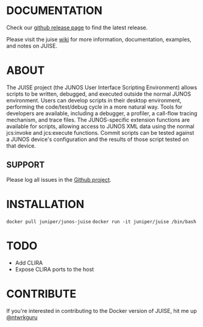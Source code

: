 # DOCUMENTATION

Check our [github release page](https://github.com/juniper/juise) to find the latest release.

Please visit the juise [wiki](https://github.com/Juniper/juise/wiki) for more information, documentation, examples, and notes on JUISE.

# ABOUT

The JUISE project (the JUNOS User Interface Scripting Environment) allows scripts to be written, debugged, and executed outside the normal JUNOS environment. Users can develop scripts in their desktop environment, performing the code/test/debug cycle in a more natural way. Tools for developers are available, including a debugger, a profiler, a call-flow tracing mechanism, and trace files.
The JUNOS-specific extension functions are available for scripts, allowing access to JUNOS XML data using the normal jcs:invoke and jcs:execute functions. Commit scripts can be tested against a JUNOS device's configuration and the results of those script tested on that device.

## SUPPORT

Please log all issues in the [Github project](https://github.com/ntwrkguru/junos-juise/issues).

# INSTALLATION

`docker pull juniper/junos-juise`
`docker run -it juniper/juise /bin/bash`

# TODO

- Add CLIRA
- Expose CLIRA ports to the host

# CONTRIBUTE

If you're interested in contributing to the Docker version of JUISE, hit me up [@ntwrkguru](https://twitter.com/ntwrkguru)

